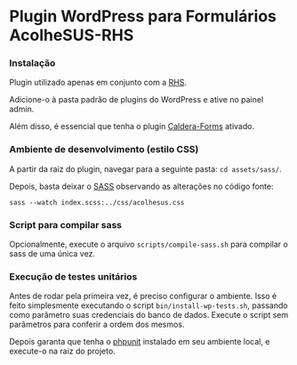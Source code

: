 Plugin WordPress para Formulários AcolheSUS-RHS
=============

### Instalação
Plugin utilizado apenas em conjunto com a [RHS](https://github.com/medialab-ufg/wp-rhs).

Adicione-o à pasta padrão de plugins do WordPress e ative no painel admin.

Além disso, é essencial que tenha o plugin [Caldera-Forms](https://wordpress.org/plugins/caldera-forms/) ativado.

### Ambiente de desenvolvimento (estilo CSS)
A partir da raiz do plugin, navegar para a seguinte pasta: `cd assets/sass/`.

Depois, basta deixar o [SASS](https://sass-lang.com/) observando as alterações no código fonte: 

`sass --watch index.scss:../css/acolhesus.css`

### Script para compilar sass
Opcionalmente, execute o arquivo `scripts/compile-sass.sh` para compilar o sass de uma única vez.

### Execução de testes unitários
Antes de rodar pela primeira vez, é preciso configurar o ambiente. Isso é feito simplesmente executando o script `bin/install-wp-tests.sh`, passando como parâmetro suas credenciais do banco de dados. 
Execute o script sem parâmetros para conferir a ordem dos mesmos.

Depois garanta que tenha o [phpunit](https://phpunit.de/) instalado em seu ambiente local, e execute-o na raiz do projeto.
